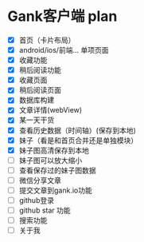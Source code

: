 # Gank客户端 plan

* [x] 首页（卡片布局）
* [x] android/ios/前端... 单项页面
* [x] 收藏功能
* [x] 稍后阅读功能
* [x] 收藏页面
* [x] 稍后阅读页面
* [x] 数据库构建
* [x] 文章详情(webView)
* [x] 某一天干货
* [x] 查看历史数据（时间轴）(保存到本地)
* [x] 妹子（看是和首页合并还是单独模块）
* [x] 妹子图高清保存到本地
* [ ] 妹子图可以放大缩小
* [ ] 查看保存过的妹子图数据
* [ ] 微信分享文章
* [ ] 提交文章到gank.io功能
* [ ] github登录
* [ ] github star 功能
* [ ] 搜索功能
* [ ] 关于我